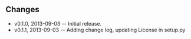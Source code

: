 Changes
-----
- v0.1.0, 2013-09-03 -- Initial release.
- v0.1.1, 2013-09-03 -- Adding change log, updating License in setup.py
